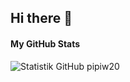 ## Hi there 👋

<!--
**pipiw20/pipiw20** is a ✨ _special_ ✨ repository because its `README.md` (this file) appears on your GitHub profile.

Here are some ideas to get you started:

- 🔭 I’m currently working on ...
- 🌱 I’m currently learning ...
- 👯 I’m looking to collaborate on ...
- 🤔 I’m looking for help with ...
- 💬 Ask me about ...
- 📫 How to reach me: ...
- 😄 Pronouns: ...
- ⚡ Fun fact: ...
-->


#### My GitHub Stats
<picture>
  <source 
    srcset="https://github-readme-stats.vercel.app/api?username=pipiw20&locale=id&title_color=7D1C4A&bg_color=DEG,9B59B6,FFD0C7&text_color=E3D2C3&theme=dark" 
    media="(prefers-color-scheme: dark)" />
  <img 
    src="https://github-readme-stats.vercel.app/api?username=pipiw20&locale=id&title_color=8B008B&bg_color=DEG,FFD1FF,FAD0C4&theme=default" 
    alt="Statistik GitHub pipiw20" />
</picture>



